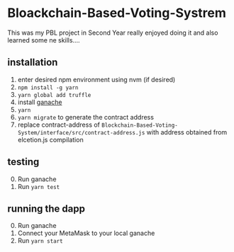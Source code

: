 # Bloackchain-Based-Voting-Systrem
This was my PBL project in Second Year really enjoyed doing it and also learned some ne skills....

## installation

1. enter desired npm environment using nvm (if desired)
2. `npm install -g yarn`
3. `yarn global add truffle`
4. install [ganache](https://truffleframework.com/ganache)
5. `yarn`
6. `yarn migrate` to generate the contract address
7.  replace contract-address of `Blockchain-Based-Voting-System/interface/src/contract-address.js`
	with address obtained from elcetion.js compilation

## testing

0. Run ganache
1. Run `yarn test`

## running the dapp

0. Run ganache
1. Connect your MetaMask to your local ganache
2. Run `yarn start`

